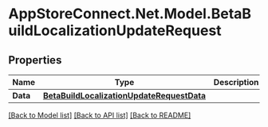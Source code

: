 # AppStoreConnect.Net.Model.BetaBuildLocalizationUpdateRequest

## Properties

Name | Type | Description | Notes
------------ | ------------- | ------------- | -------------
**Data** | [**BetaBuildLocalizationUpdateRequestData**](BetaBuildLocalizationUpdateRequestData.md) |  | 

[[Back to Model list]](../README.md#documentation-for-models) [[Back to API list]](../README.md#documentation-for-api-endpoints) [[Back to README]](../README.md)

